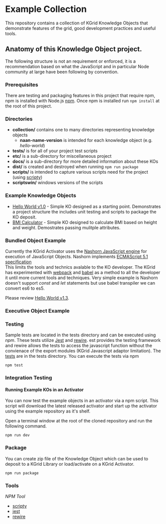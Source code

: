 # Example Collection

This repository contains a collection of KGrid Knowledge Objects that demonstrate features
of the grid, good development practices and useful tools.

## Anatomy of this Knowledge Object project.
The following structure is not an requirement or enforced, it is a recommendation based
on what the JavaScript and in particular Node community at large have been following by convention.

### Prerequisites
There are testing and packaging features in this project that require npm, npm is installed with Node.js
[npm](https://www.npmjs.com/get-npm).  Once npm is installed run  ```npm install``` at the root of this project.

### Directories

* **collection/** contains one to many directories representing knowledge objects
  * **naan-name-version** is intended for each knowledge object (e.g. _hello-world_)
* **tests/** is for all of your project test scripts
* **etc/** is a sub-directory for miscellaneous project
* **docs/** is a sub-directory for more detailed information about these KOs
* **dist/** is created and destroyed when running ```npm run package```
* **scripts/** is intended to capture various scripts need for the project (using [scripty](https://www.npmjs.com/package/scripty))
* **scriptswin/** windows versions of the scripts

### Example Knowledge Objects
 * [Hello World v1.0](https://github.com/kgrid-objects/example-collection/tree/master/collection/hello-world-v1.0) - Simple KO designed as a starting point. Demonstrates a project structure the includes unit testing and scripts to package the KO deposit.
 * [BMI Calculator](https://github.com/kgrid-objects/example-collection/tree/master/collection/ri-bmicalc-v2.0) -  Simple KO designed to calculate BMI based on height and weight.  Demostrates passing mulitple attributes.


### Bundled Object Example

Currently the KGrid Activator uses the
[Nashorn JavaScript engine](https://openjdk.java.net/projects/nashorn/ ) for execution of JavaScript
Objects.  Nashorn implements [ECMAScript 5.1 specification](http://www.ecma-international.org/ecma-262/5.1/)  
This limits the tools and technics avalable to the KO developer.  The KGrid has experimented with
[webpack](https://webpack.js.org/) and [babel](https://babeljs.io/) as a method to all the developer it until
more current tools and techniques.  Very simple example is Nashorn doesn't support _const_ and _let_ statements but
use babel transpiler we can convert es6 to es5.

Please review [Hello World v1.3](https://github.com/kgrid-objects/example-collection/tree/master/collection/hello-world-v1.3).

### Executive Object Example


### Testing
Sample tests are located in the tests directory and can be executed using _npm_.  These tests utilize
[Jest](https://jestjs.io/) and  [rewire](https://github.com/jhnns/rewire). est provides the testing
framework and rewire allows the tests to access the javascript function without the
convienace of the export modules (KGrid Javascript adaptor limitation).  The [tests](../tests) are in
the tests directory.  You can execute the tests via npm

```
npm test
```

### Integration Testing

#### Running Example KOs in an Activator
You can now test the example objects in an activator via a npm script. This script will download the
latest released activator and start up the activator using the example repository as it's shelf.

Open a terminal window at the root of the cloned repository and run the following command.

```
npm run dev
```


### Package

You can create zip file of the Knowledge Object which can be used to deposit to a KGrid
Library or load/activate on a KGrid Activator.

```
npm run package
```

### Tools

*NPM Tool*
* [scripty](https://www.npmjs.com/package/scripty)
* [jest](https://jestjs.io/)
* [rewire](https://github.com/jhnns/rewire)
